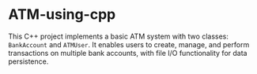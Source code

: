 # ATM-using-cpp
This C++ project implements a basic ATM system with two classes: `BankAccount` and `ATMUser`. It enables users to create, manage, and perform transactions on multiple bank accounts, with file I/O functionality for data persistence.
